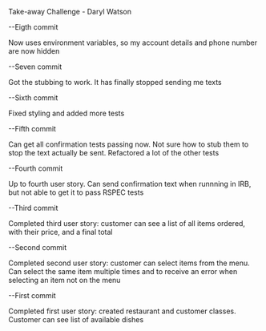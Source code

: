 Take-away Challenge - Daryl Watson

--Eigth commit

Now uses environment variables, so my account details and phone number are now hidden

--Seven commit

Got the stubbing to work. It has finally stopped sending me texts

--Sixth commit

Fixed styling and added more tests

--Fifth commit

Can get all confirmation tests passing now. Not sure how to stub them to stop the text actually be sent. Refactored a lot of the other tests

--Fourth commit

Up to fourth user story. Can send confirmation text when runnning in IRB, but not able to get it to pass RSPEC tests

--Third commit

Completed third user story: customer can see a list of all items ordered, with their price, and a final total

--Second commit

Completed second user story: customer can select items from the menu. Can select the same item multiple times and to receive an error when selecting an item not on the menu

--First commit

Completed first user story: created restaurant and customer classes. Customer can see list of available dishes